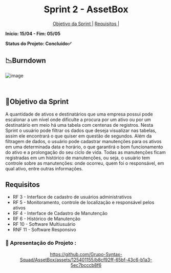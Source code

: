 <h1 align="center"> Sprint 2 - AssetBox </h1>
<p align="center">
  <a href="#objetivo">Objetivo da Sprint </a> |
  <a href="#objetivo">Requisitos </a> |
</p>

**Início: 15/04 - Fim: 05/05**

**Status do Projeto: Concluído✅**

## 📉Burndown

![image](https://github.com/Grupo-Syntax-Squad/AssetBox/assets/125401155/50e4fedf-34e9-417c-8deb-6723c7bbec11)

</br>

<span id="objetivo">
  
## 📌Objetivo da Sprint
A quantidade de ativos e destinatários que uma empresa possui pode escalonar a um nível onde dificulte a procura por um ativo ou por um destinatário em meio há uma tabela com centenas de registros. Nesta Sprint o usuário pode filtrar os dados que deseja visualizar nas tabelas, assim ele encontrará o que quiser em questão de segundos.
Além da filtragem de dados, o usuário pode cadastrar manutenções para os ativos em uma determinada data e horário, o que garantirá o bom funcionamento do ativo e a prolongação do seu ciclo de vida. Todas as manutenções ficam registradas em um histórico de manutenções, ou seja, o usuário tem controle sobre as manutenções: onde ocorreu, quem foi o responsável, em qual ativo, entre outras informações.

 ## Requisitos
 - RF 3 - Interface de cadastro de usuários administrativos
 - RF 5 - Monitoramento, controle de localização e responsável pelos ativos
 - RF 4 - Interface de Cadastro de Manutenção
 - RF 6 - Histórico de Manutenção
 - RF 10 - Software Multiusuário
 - RNF 11 - Software Responsivo

### 🎥 Apresentação do Projeto :
<div align="center">
  
  https://github.com/Grupo-Syntax-Squad/AssetBox/assets/125401155/b8cf92ff-65bf-43c6-b1a3-5ec7bcccb8f6

</div>


